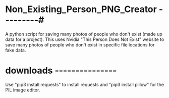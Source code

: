 # Non_Existing_Person_PNG_Creator ---------#

A python script for saving many photos of people who don't exist (made up data for a project).
This uses Nvidia "This Person Does Not Exist" website to save many photos of people who don't exist in specific file locations for fake data. 

# downloads --------------- #

Use "pip3 install requests" to install requests and "pip3 install pillow" for the PIL image editor.
